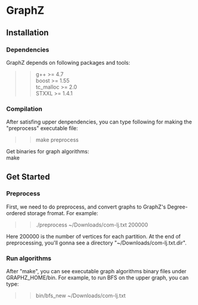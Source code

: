 # GraphZ
## Installation
### Dependencies
GraphZ depends on following packages and tools:<br>
>>g++ >= 4.7<br>
>>boost >= 1.55<br>
>>tc_malloc >= 2.0<br>
>>STXXL >= 1.4.1

### Compilation
After satisfing upper denpendencies, you can type following for making the "preprocess" executable file:
>>make preprocess<br>

Get binaries for graph algorithms:<br>
		make
		
## Get Started
### Preprocess
First, we need to do preprocess, and convert graphs to GraphZ's Degree-ordered storage fromat. For example:
>>./preprocess ~/Downloads/com-lj.txt 200000<br>

Here 200000 is the number of vertices for each partition. At the end of preprocessing, you'll gonna see a directory "~/Downloads/com-lj.txt.dir".

### Run algorithms
After "make", you can see executable graph algorithms binary files under GRAPHZ_HOME/bin. For example, to run BFS on the upper graph, you can type:
>>bin/bfs_new  ~/Downloads/com-lj.txt
